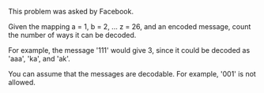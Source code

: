 This problem was asked by Facebook.

Given the mapping a = 1, b = 2, ... z = 26, and an encoded message, 
count the number of ways it can be decoded.

For example, the message '111' would give 3, since it could be decoded as 'aaa', 'ka', and 'ak'.

You can assume that the messages are decodable. For example, '001' is not allowed.